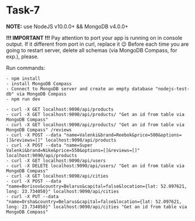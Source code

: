 Task-7
=======

**NOTE:** use NodeJS v10.0.0+ && MongoDB v4.0.0+

**!!! IMPORTANT !!!**
Pay attention to port your app is running on in console output. If it different from port in curl, replace it :wink:
Before each time you are going to restart server, delete all schemas (via MongoDB Compass, for exp.), please.

Run commands:
```
- npm install
- install MongoDB Compass
- Connect to MongoDB server and create an empty database "nodejs-test-db" via MongoDB Compass
- npm run dev

- curl -X GET localhost:9090/api/products
- curl -X GET localhost:9090/api/products/ "Get an id from table via MongoDB Compass"
- curl -X GET localhost:9090/api/products/ "Get an id from table via MongoDB Compass" /reviews
- curl -X POST --data "name=Valenki&brand=Reebok&price=500&options=[]&reviews=[]" localhost:9090/api/products
- curl -X POST --data "name=Super Valenki&brand=Nike&price=550&options=[]&reviews=[]" localhost:9090/api/products
- curl -X GET localhost:9090/api/users
- curl -X DELETE localhost:9090/api/users/ "Get an id from table via MongoDB Compass"
- curl -X GET localhost:9090/api/cities
- curl -X POST --data "name=Borisov&country=Belarus&capital=false&location={lat: 52.097621, long: 23.734050}" localhost:9090/api/cities
- curl -X PUT --data "name=Orsha&country=Belarus&capital=false&location={lat: 52.097621, long: 23.734050}" localhost:9090/api/cities "Get an id from table via MongoDB Compass"

```